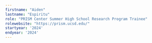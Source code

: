 ```yaml
---
firstname: "Aiden"
lastname: "Espiritu"
role: "PRISM Center Summer High School Research Program Trainee"
rolewebsite: "https://prism.ucsd.edu/"
startyear: '2024'
endyear: '2024'
---
```

